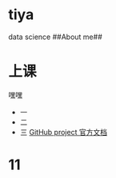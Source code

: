 # tiya
data science 
##About me##
# 上课
嘿嘿
- 一
- 二
- 三
  [GitHub project 官方文档](https://docs.github.com)
# 11
